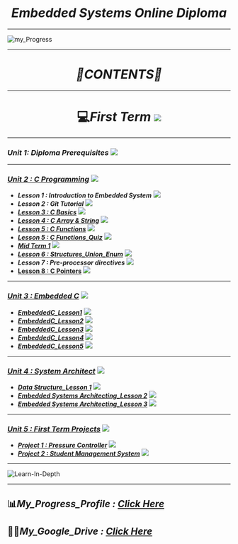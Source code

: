 *<h1 align="center">Embedded Systems Online Diploma</h1>*

____


![my_Progress](https://github.com/MohammedHasanAhmed/Mastering-Embedded-Systems/assets/123543218/64e80c00-9591-4cb8-8639-bb132d91b5a7)


___


*<h1 align="center">📜CONTENTS📜</h1>*

___


*<h1 align="center">* 💻*First Term <img src="https://progress-bar.dev/50/?title=In Progress&color=6698FF &width=500"></h1>*

___


### *Unit 1: Diploma Prerequisites* <img src="https://progress-bar.dev/100/?title=Done &color=0909FF &width=150"> 

___


### [*Unit 2 : C Programming*](https://github.com/MohammedHasanAhmed/Mastering-Embedded-Systems/tree/main/Unit%202) <img src="https://progress-bar.dev/100/?title=Done &color=0909FF &width=150">

  * ***Lesson 1 : Introduction to Embedded System***‎ <img src="https://progress-bar.dev/100/?title=Done &color=0909FF">
  * ***Lesson 2 : Git Tutorial***‎ <img src="https://progress-bar.dev/100/?title=Done &color=0909FF">
  * [***Lesson 3 : C Basics‎***](https://github.com/MohammedHasanAhmed/Mastering-Embedded-Systems/tree/main/Unit%202/Lesson%203.C_%20basics) <img src="https://progress-bar.dev/100/?title=Done &color=0909FF">
  * [***Lesson 4 : C Array & String‎***](https://github.com/MohammedHasanAhmed/Mastering-Embedded-Systems/tree/main/Unit%202/Lesson%204.C_Array%20%26%20String%E2%80%8E/Homework%203) <img src="https://progress-bar.dev/100/?title=Done &color=0909FF">
  * [***Lesson 5 : C Functions‎***](https://github.com/MohammedHasanAhmed/Mastering-Embedded-Systems/tree/main/Unit%202/Lesson%205%20C_Function/Homework%204) <img src="https://progress-bar.dev/100/?title=Done &color=0909FF">
  * [***Lesson 5 : C Functions_Quiz‎***](https://github.com/MohammedHasanAhmed/Mastering-Embedded-Systems/tree/main/Unit%202/Lesson%205%20C_Function_Quiz) <img src="https://progress-bar.dev/100/?title=Done &color=0909FF">
  * [***Mid Term 1***](https://github.com/MohammedHasanAhmed/Mastering-Embedded-Systems/tree/main/Unit%202/Mid_Term%201) <img src="https://progress-bar.dev/100/?title=Done &color=0909FF">
  * [***Lesson 6 : Structures_Union_Enum‎***](https://github.com/MohammedHasanAhmed/Mastering-Embedded-Systems/tree/main/Unit%202/Lesson%206%20Structures_Union_Enum%E2%80%8E) <img src="https://progress-bar.dev/100/?title=Done &color=0909FF">
  * ***Lesson 7 : Pre-processor directives*** <img src="https://progress-bar.dev/100/?title=Done &color=0909FF">
  * [**Lesson 8 : C Pointers**](https://github.com/MohammedHasanAhmed/Mastering-Embedded-Systems/tree/main/Unit%202/Lesson%208%20C_Pointers) <img src="https://progress-bar.dev/100/?title=Done &color=0909FF">
  
___ 


### [*Unit 3 : Embedded C*](https://github.com/MohammedHasanAhmed/Mastering-Embedded-Systems/tree/main/Unit%203) <img src="https://progress-bar.dev/100/?title=Done &color=0909FF &width=150">

  * [***EmbeddedC_Lesson1‎***](https://github.com/MohammedHasanAhmed/Mastering-Embedded-Systems/tree/main/Unit%203/Embedded%20C_Lesson1) <img src="https://progress-bar.dev/100/?title=Done &color=0909FF">
  * [***EmbeddedC_Lesson2‎***](https://github.com/MohammedHasanAhmed/Mastering-Embedded-Systems/tree/main/Unit%203/Embedded%20C_Lesson2) <img src="https://progress-bar.dev/100/?title=Done &color=0909FF">
  * [***EmbeddedC_Lesson3‎***](https://github.com/MohammedHasanAhmed/Mastering-Embedded-Systems/tree/main/Unit%203/Embedded%20C_Lesson3) <img src="https://progress-bar.dev/100/?title=Done &color=0909FF">
  * [***EmbeddedC_Lesson4‎***](https://github.com/MohammedHasanAhmed/Mastering-Embedded-Systems/tree/main/Unit%203/Embedded%20C_Lesson4) <img src="https://progress-bar.dev/100/?title=Done &color=0909FF">
  * [***EmbeddedC_Lesson5‎***](https://github.com/MohammedHasanAhmed/Mastering-Embedded-Systems/tree/main/Unit%203) <img src="https://progress-bar.dev/100/?title=Done &color=0909FF">
  
___ 


### [*Unit 4 : System Architect*](https://github.com/MohammedHasanAhmed/Mastering-Embedded-Systems/tree/main/Unit%204) <img src="https://progress-bar.dev/100/?title=Done &color=0909FF &width=150">

  * [***Data Structure‎_Lesson 1***](https://github.com/MohammedHasanAhmed/Mastering-Embedded-Systems/tree/main/Unit%204/Lesson%201%20Data%20Structure%E2%80%8E) <img src="https://progress-bar.dev/100/?title=Done &color=0909FF">
  * [***Embedded Systems Architecting_Lesson 2***](https://github.com/MohammedHasanAhmed/Mastering-Embedded-Systems/tree/main/Unit%204/Lesson%202%20Embedded%20systems%20architecting) <img src="https://progress-bar.dev/100/?title=Done &color=0909FF">
  * [***Embedded Systems Architecting_Lesson 3‎***](https://github.com/MohammedHasanAhmed/Mastering-Embedded-Systems/tree/main/Unit%204) <img src="https://progress-bar.dev/100/?title=Done &color=0909FF">
  
___ 


### [*Unit 5 : First Term Projects*](https://github.com/MohammedHasanAhmed/Mastering-Embedded-Systems/tree/main/Unit%205%20First%20Term%20Projects) <img src="https://progress-bar.dev/100/?title=Done &color=0909FF &width=150">

  * [***Project 1 : Pressure Controller***](https://github.com/MohammedHasanAhmed/Mastering-Embedded-Systems/tree/main/Unit%205%20First%20Term%20Projects/Project%201%20(Pressure%20Controller)) <img src="https://progress-bar.dev/100/?title=Done &color=0909FF">
  * [***Project 2 : Student Management System***](https://github.com/MohammedHasanAhmed/Mastering-Embedded-Systems/tree/main/Unit%205%20First%20Term%20Projects/Project%202%20(Student%20Management%20System)) <img src="https://progress-bar.dev/100/?title=Done &color=0909FF">
  
  
___


![Learn-In-Depth](https://github.com/MohammedHasanAhmed/Mastering-Embedded-Systems/assets/123543218/c5cdedac-4e27-417c-9407-19fc3bc76380)

____


## 📊*My_Progress_Profile : [Click Here](https://www.learn-in-depth-store.com/certificate/mohasanbder%40gmail.com)*

## 👨‍💻*My_Google_Drive : [Click Here](https://drive.google.com/drive/folders/12E_AYuDfyiHSK8VVYqUD6VCEf9dlwKyd)*
